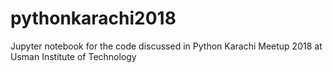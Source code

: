 # pythonkarachi2018
Jupyter notebook for the code discussed in Python Karachi Meetup 2018 at Usman Institute of Technology
